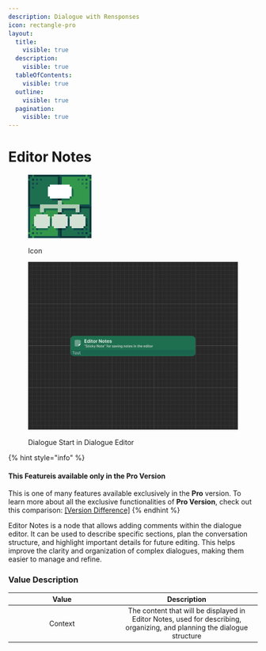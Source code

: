 ```yaml
---
description: Dialogue with Rensponses
icon: rectangle-pro
layout:
  title:
    visible: true
  description:
    visible: true
  tableOfContents:
    visible: true
  outline:
    visible: true
  pagination:
    visible: true
---
```


# Editor Notes

<div><figure><img src="../../.gitbook/assets/MT_Node_Comment_Gizmo.png" alt="" width="128"><figcaption><p>Icon</p></figcaption></figure> <figure><img src="../../.gitbook/assets/Zrzut ekranu (91).png" alt="" width="563"><figcaption><p>Dialogue Start in Dialogue Editor</p></figcaption></figure></div>

{% hint style="info" %}
#### This Featureis available only in the **Pro Version**

This is one of many features available exclusively in the **Pro** version. To learn more about all the exclusive functionalities of **Pro Version**, check out this comparison: [\[Version Difference\]](../../getting-started/quickstart.md)
{% endhint %}

Editor Notes is a node that allows adding comments within the dialogue editor. It can be used to describe specific sections, plan the conversation structure, and highlight important details for future editing. This helps improve the clarity and organization of complex dialogues, making them easier to manage and refine.

### Value Description

<table><thead><tr><th width="203" align="center">Value</th><th align="center">Description</th></tr></thead><tbody><tr><td align="center">Context</td><td align="center">The content that will be displayed in Editor Notes, used for describing, organizing, and planning the dialogue structure</td></tr></tbody></table>
